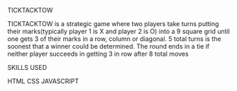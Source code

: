 TICKTACKTOW

TICKTACKTOW is a strategic game where two players take turns putting their marks(typically player 1 is X and player 2 is O) into a 9 square grid until one gets 3 of their marks in a row, column or diagonal. 5 total turns is the soonest that a winner could be determined. The round ends in a tie if neither player succeeds in getting 3 in row after 8 total moves















SKILLS USED

HTML
CSS
JAVASCRIPT


